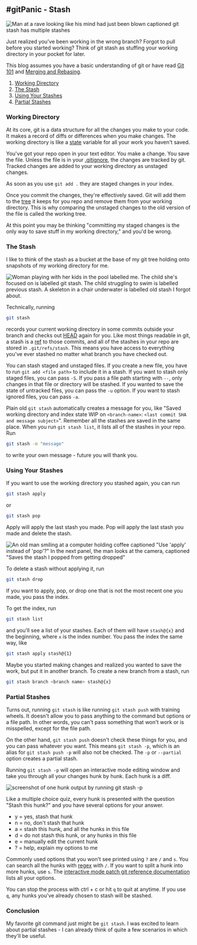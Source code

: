 ## #gitPanic - Stash

![Man at a rave looking like his mind had just been blown captioned git stash has multiple stashes](https://images.abbeyperini.com/gitPanic/git-stash-has.jpg)

Just realized you've been working in the wrong branch? Forgot to pull before you started working? Think of git stash as stuffing your working directory in your pocket for later.

This blog assumes you have a basic understanding of git or have read [Git 101](/blog.html?blog=gitPanic-1) and [Merging and Rebasing](/blog.html?blog=gitPanic-2).

1. [Working Directory](#working-directory)
2. [The Stash](#the-stash)
3. [Using Your Stashes](#using-your-stashes)
4. [Partial Stashes](#partial-stashes)

### Working Directory

At its core, git is a data structure for all the changes you make to your code. It makes a record of diffs or differences when you make changes. The working directory is like a [state](https://en.wikipedia.org/wiki/State_(computer_science)) variable for all your work you haven't saved.

You've got your repo open in your text editor. You make a change. You save the file. Unless the file is in your [.gitignore](https://www.atlassian.com/git/tutorials/saving-changes/gitignore), the changes are tracked by git. Tracked changes are added to your working directory as unstaged changes.

As soon as you use `git add .` they are staged changes in your index.

Once you commit the changes, they're effectively saved. Git will add them to the [tree](/blog.html?blog=gitPanic-4#:~:text=A%20tree%20is%20file%20hierarchy) it keeps for you repo and remove them from your working directory. This is why comparing the unstaged changes to the old version of the file is called the working tree.

At this point you may be thinking "committing my staged changes is the only way to save stuff in my working directory," and you'd be wrong.

### The Stash

I like to think of the stash as a bucket at the base of my git tree holding onto snapshots of my working directory for me.

![Woman playing with her kids in the pool labelled me. The child she's focused on is labelled git stash. The child struggling to swim is labelled previous stash. A skeleton in a chair underwater is labelled old stash I forgot about.](https://images.abbeyperini.com/gitPanic/drowning.jpeg)

Technically, running

```bash
git stash
```

records your current working directory in some commits outside your branch and checks out [HEAD](/blog.html?blog=gitPanic-4) again for you. Like most things readable in git, a stash is a [ref](/blog.html?blog=gitPanic-4#refs) to those commits, and all of the stashes in your repo are stored in `.git/refs/stash`. This means you have access to everything you've ever stashed no matter what branch you have checked out.

You can stash staged and unstaged files. If you create a new file, you have to run `git add <file path>` to include it in a stash. If you want to stash only staged files, you can pass `-S`. If you pass a file path starting with `--`, only changes in that file or directory will be stashed.  If you wanted to save the state of untracked files, you can pass the `-u` option. If you want to stash ignored files, you can pass `-a`.

Plain old `git stash` automatically creates a message for you, like "Saved working directory and index state WIP on  `<branch-name>`: `<last commit SHA and message subject>`". Remember all the stashes are saved in the same place. When you run `git stash list`, it lists all of the stashes in your repo. Run

```bash
git stash -m "message"
```

to write your own message - future you will thank you.

### Using Your Stashes

If you want to use the working directory you stashed again, you can run

```bash
git stash apply
```

or

```bash
git stash pop
```

Apply will apply the last stash you made. Pop will apply the last stash you made and delete the stash.

![An old man smiling at a computer holding coffee captioned "Use 'apply' instead of 'pop'?" In the next panel, the man looks at the camera, captioned "Saves the stash I popped from getting dropped"](https://images.abbeyperini.com/gitPanic/apply.png)

To delete a stash without applying it, run

```bash
git stash drop
```

If you want to apply, pop, or drop one that is not the most recent one you made, you pass the index.

To get the index, run

```bash
git stash list
```

and you'll see a list of your stashes. Each of them will have `stash@{x}` and the beginning, where `x` is the index number. You pass the index the same way, like

```bash
git stash apply stash@{1}
```

Maybe you started making changes and realized you wanted to save the work, but put it in another branch. To create a new branch from a stash, run

```bash
git stash branch <branch name> stash@{x}
```

### Partial Stashes

Turns out, running `git stash` is like running `git stash push` with training wheels. It doesn't allow you to pass anything to the command but options or a file path. In other words, you can't pass something that won't work or is misspelled, except for the file path.

On the other hand, `git stash push` doesn't check these things for you, and you can pass whatever you want. This means `git stash -p`, which is an alias for `git stash push -p` will also not be checked. The `-p` or `--partial` option creates a partial stash.

Running `git stash -p` will open an interactive mode editing window and take you through all your changes hunk by hunk. Each hunk is a diff.

![screenshot of one hunk output by running git stash -p](https://images.abbeyperini.com/gitPanic/log-diff.png)

Like a multiple choice quiz, every hunk is presented with the question "Stash this hunk?" and you have several options for your answer.

- y = yes, stash that hunk
- n = no, don't stash that hunk
- a = stash this hunk, and all the hunks in this file
- d = do not stash this hunk, or any hunks in this file
- e = manually edit the current hunk
- ? = help, explain my options to me

Commonly used options that you won't see printed using `?` are `/` and `s`. You can search all the hunks with [regex](https://regexone.com/) with `/`. If you want to split a hunk into more hunks, use `s`. The [interactive mode patch git reference documentation](https://git-scm.com/docs/git-add#Documentation/git-add.txt-patch) lists all your options.

You can stop the process with ctrl + c or hit `q` to quit at anytime. If you use `q`, any hunks you've already chosen to stash will be stashed.

### Conclusion

My favorite git command just might be `git stash`. I was excited to learn about partial stashes - I can already think of quite a few scenarios in which they'll be useful.
